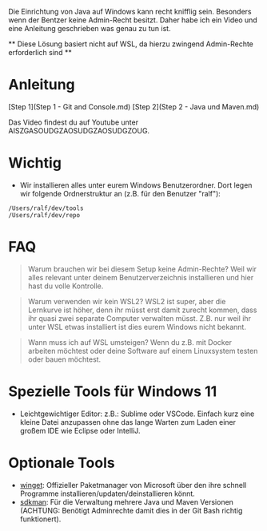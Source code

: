 Die Einrichtung von Java auf Windows kann recht knifflig sein. Besonders wenn der Bentzer keine Admin-Recht besitzt.
Daher habe ich ein Video und eine Anleitung geschrieben was genau zu tun ist.

** Diese Lösung basiert nicht auf WSL, da hierzu zwingend Admin-Rechte erforderlich sind **

# Anleitung
[Step 1](Step 1 - Git and Console.md)
[Step 2](Step 2 - Java und Maven.md)

Das Video findest du auf Youtube unter AISZGASOUDGZAOSUDGZAOSUDGZOUG.

# Wichtig
- Wir installieren alles unter eurem Windows Benutzerordner. Dort legen wir folgende Ordnerstruktur an (z.B. für den Benutzer "ralf"):
```
/Users/ralf/dev/tools
/Users/ralf/dev/repo
```
# FAQ
> Warum brauchen wir bei diesem Setup keine Admin-Rechte?
Weil wir alles relevant unter deinem Benutzerverzeichnis installieren und hier hast du volle Kontrolle.

> Warum verwenden wir kein WSL2?
WSL2 ist super, aber die Lernkurve ist höher, denn ihr müsst erst damit zurecht kommen, dass ihr quasi zwei separate Computer verwalten müsst. Z.B. nur weil ihr unter WSL etwas installiert ist dies eurem Windows nicht bekannt.

> Wann muss ich auf WSL umsteigen?
Wenn du z.B. mit Docker arbeiten möchtest oder deine Software auf einem Linuxsystem testen oder bauen möchtest.

# Spezielle Tools für Windows 11
- Leichtgewichtiger Editor: z.B.: Sublime oder VSCode. Einfach kurz eine kleine Datei anzupassen ohne das lange Warten zum Laden einer großem IDE wie Eclipse oder IntelliJ.

# Optionale Tools
- [winget](https://winget.run/): Offizieller Paketmanager von Microsoft über den ihre schnell Programme installieren/updaten/deinstallieren könnt.
- [sdkman](https://sdkman.io/install/): Für die Verwaltung mehrere Java und Maven Versionen (ACHTUNG: Benötigt Adminrechte damit dies in der Git Bash richtig funktionert).
